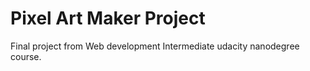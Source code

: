 # Pixel Art Maker Project

Final project from Web development Intermediate udacity nanodegree course. 
